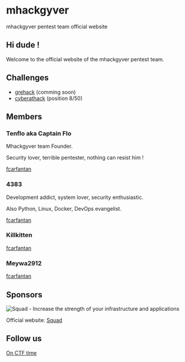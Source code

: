 # mhackgyver
mhackgyver pentest team official website

## Hi dude !
Welcome to the official website of the mhackgyver pentest team.

## Challenges
- [grehack](https://grehack.fr/) (comming soon)
- [cyberathack](https://www.cyberathack.com/) (position 8/50)

## Members
### Tenflo aka Captain Flo
Mhackgyver team Founder. 

Security lover, terrible pentester, nothing can resist him !

[fcarfantan](https://github.com/fcarfantan)

### 4383
Development addict, system lover, security enthusiastic. 

Also Python, Linux, Docker, DevOps evangelist.

[fcarfantan](https://github.com/4383)

### Killkitten

[fcarfantan](https://github.com/Killkitten)

### Meywa2912

[fcarfantan](https://github.com/Meywa2912)

## Sponsors
![Squad - Increase the strength of your infrastructure and applications](https://www.squad.fr/static/images/theme/logo_blue.png "Squad")

Official website: [Squad](https://www.squad.fr/en/know-us/)

## Follow us
[On CTF time](https://ctftime.org/team/30616)


